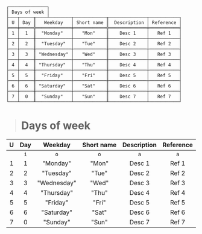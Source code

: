 ```text
┌──────────────┐
│ Days of week │
├───┬─────╥────┴────────┬────────────╥──────────────┬───────────┐
│ U │ Day ║   Weekday   │ Short name ║  Description │ Reference │
╞═══╪═════╬═════════════╪════════════╬══════════════╪═══════════╡
│ 1 │  1  ║  "Monday"   │   "Mon"    ║    Desc 1    │   Ref 1   │
├───┼─────╫─────────────┼────────────╫──────────────┼───────────┤
│ 2 │  2  ║  "Tuesday"  │   "Tue"    ║    Desc 2    │   Ref 2   │
├───┼─────╫─────────────┼────────────╫──────────────┼───────────┤
│ 3 │  3  ║ "Wednesday" │   "Wed"    ║    Desc 3    │   Ref 3   │
├───┼─────╫─────────────┼────────────╫──────────────┼───────────┤
│ 4 │  4  ║ "Thursday"  │   "Thu"    ║    Desc 4    │   Ref 4   │
├───┼─────╫─────────────┼────────────╫──────────────┼───────────┤
│ 5 │  5  ║  "Friday"   │   "Fri"    ║    Desc 5    │   Ref 5   │
├───┼─────╫─────────────┼────────────╫──────────────┼───────────┤
│ 6 │  6  ║ "Saturday"  │   "Sat"    ║    Desc 6    │   Ref 6   │
├───┼─────╫─────────────┼────────────╫──────────────┼───────────┤
│ 7 │  0  ║  "Sunday"   │   "Sun"    ║    Desc 7    │   Ref 7   │
└───┴─────╨─────────────┴────────────╨──────────────┴───────────┘
```

> # Days of week

| U | Day |   Weekday   | Short name | Description | Reference |
|:-:|:---:|:-----------:|:----------:|:-----------:|:---------:|
|   | `i` |     `o`     |    `o`     |     `a`     |    `a`    |
| 1 |  1  |  "Monday"   |   "Mon"    |   Desc 1    |   Ref 1   |
| 2 |  2  |  "Tuesday"  |   "Tue"    |   Desc 2    |   Ref 2   |
| 3 |  3  | "Wednesday" |   "Wed"    |   Desc 3    |   Ref 3   |
| 4 |  4  | "Thursday"  |   "Thu"    |   Desc 4    |   Ref 4   |
| 5 |  5  |  "Friday"   |   "Fri"    |   Desc 5    |   Ref 5   |
| 6 |  6  | "Saturday"  |   "Sat"    |   Desc 6    |   Ref 6   |
| 7 |  0  |  "Sunday"   |   "Sun"    |   Desc 7    |   Ref 7   |
